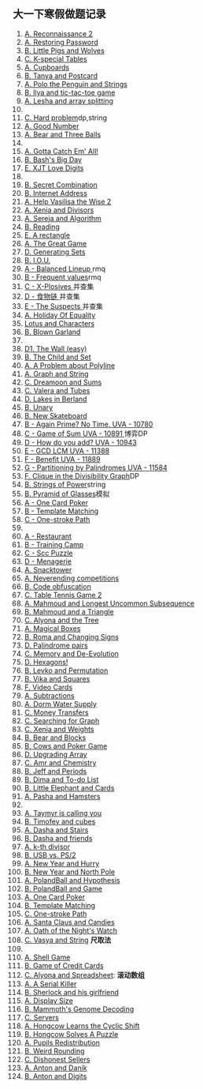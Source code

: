 大一下寒假做题记录
-------------

1. [A. Reconnaissance 2](http://codeforces.com/problemset/problem/34/A)
2. [A. Restoring Password](http://codeforces.com/problemset/problem/94/A)
3. [B. Little Pigs and Wolves](http://codeforces.com/problemset/problem/116/B)
4. [C. K-special Tables](http://codeforces.com/problemset/problem/625/C)
5. [A. Cupboards](http://codeforces.com/problemset/problem/248/A)
6. [B. Tanya and Postcard](http://codeforces.com/problemset/problem/518/B)
7. [A. Polo the Penguin and Strings](http://codeforces.com/problemset/problem/288/A)
8. [B. Ilya and tic-tac-toe game](http://codeforces.com/problemset/problem/754/B)
9. [A. Lesha and array splitting](http://codeforces.com/problemset/problem/754/A)
10. []()
11. [C. Hard problem](http://codeforces.com/problemset/problem/706/C)dp,string
12. [A. Good Number](http://codeforces.com/problemset/problem/365/A)
13. [A. Bear and Three Balls](http://codeforces.com/problemset/problem/653/A)
14. []()
15. [A. Gotta Catch Em' All!](http://codeforces.com/problemset/problem/757/A)
16. [B. Bash's Big Day](http://codeforces.com/problemset/problem/757/B)
17. [E. XJT Love Digits](http://www.ifrog.cc/acm/problem/1083?contest=1010&no=4)
18. []()
19. [B. Secret Combination](http://codeforces.com/problemset/problem/496/B)
20. [B. Internet Address](http://codeforces.com/problemset/problem/245/B)
21. [A. Help Vasilisa the Wise 2](http://codeforces.com/problemset/problem/143/A)
22. [A. Xenia and Divisors](http://codeforces.com/problemset/problem/342/A)
23. [A. Sereja and Algorithm](http://codeforces.com/problemset/problem/367/A)
24. [B. Reading](http://codeforces.com/problemset/problem/234/B)
25. [E. A rectangle](http://codeforces.com/problemset/problem/630/E)
26. [A. The Great Game](http://codeforces.com/problemset/problem/409/A)
27. [D. Generating Sets](http://codeforces.com/problemset/problem/722/D)
28. [B. I.O.U.](http://codeforces.com/problemset/problem/376/B)
29. [A - Balanced Lineup ](https://vjudge.net/contest/146798#problem/A)rmq
30. [B - Frequent values](https://vjudge.net/contest/146798#problem/B)rmq
31. [C - X-Plosives ](https://vjudge.net/contest/146798#problem/C)并查集
32. [D - 食物链 ](https://vjudge.net/contest/146798#problem/D)并查集
33. [E - The Suspects ](https://vjudge.net/contest/146798#problem/E)并查集
34. [A. Holiday Of Equality](http://codeforces.com/problemset/problem/758/A)
35. [Lotus and Characters](http://acm.hdu.edu.cn/showproblem.php?pid=6011)
36. [B. Blown Garland](http://codeforces.com/problemset/problem/758/B)
37. []()
38. [D1. The Wall (easy)](http://codeforces.com/problemset/problem/690/D1)
39. [B. The Child and Set](http://codeforces.com/problemset/problem/437/B)
40. [A. A Problem about Polyline](http://codeforces.com/problemset/problem/578/A)
41. [A. Graph and String](http://codeforces.com/problemset/problem/623/A)
42. [C. Dreamoon and Sums](http://codeforces.com/problemset/problem/476/C)
43. [C. Valera and Tubes](http://codeforces.com/problemset/problem/441/C)
44. [D. Lakes in Berland](http://codeforces.com/problemset/problem/723/D)
45. [B. Unary](http://codeforces.com/problemset/problem/133/B)
46. [B. New Skateboard](http://codeforces.com/problemset/problem/628/B)
47. [B - Again Prime? No Time. UVA - 10780 ]()
48. [C - Game of Sum UVA - 10891 ]()博弈DP
49. [D - How do you add? UVA - 10943 ]()
50. [E - GCD LCM UVA - 11388 ]()
51. [F - Benefit UVA - 11889 ]()
52. [G - Partitioning by Palindromes UVA - 11584 ]()
53. [F. Clique in the Divisibility Graph](http://codeforces.com/problemset/problem/566/F)DP
54. [B. Strings of Power](http://codeforces.com/contest/318/problem/B)string
55. [B. Pyramid of Glasses](http://codeforces.com/contest/676/problem/B)模拟
56. [A - One Card Poker](http://abc054.contest.atcoder.jp/tasks/abc054_a)
57. [B - Template Matching](http://abc054.contest.atcoder.jp/tasks/abc054_b)
58. [C - One-stroke Path](http://abc054.contest.atcoder.jp/tasks/abc054_c)
59. []()
60. [A - Restaurant](http://abc055.contest.atcoder.jp/tasks/abc055_a)
61. [B - Training Camp](http://abc055.contest.atcoder.jp/tasks/abc055_b)
62. [C - Scc Puzzle](http://abc055.contest.atcoder.jp/tasks/arc069_a)
63. [D - Menagerie](http://abc055.contest.atcoder.jp/tasks/arc069_b)
64. [A. Snacktower](http://codeforces.com/contest/767/problem/A)
65. [A. Neverending competitions](http://codeforces.com/contest/765/problem/A)
66. [B. Code obfuscation](http://codeforces.com/contest/765/problem/B)
67. [C. Table Tennis Game 2](http://codeforces.com/contest/765/problem/C)
68. [A. Mahmoud and Longest Uncommon Subsequence](http://codeforces.com/contest/766/problem/A)
69. [B. Mahmoud and a Triangle](http://codeforces.com/contest/766/problem/B)
70. [C. Alyona and the Tree](http://codeforces.com/problemset/problem/682/C)
71. [A. Magical Boxes](http://codeforces.com/problemset/problem/269/A)
72. [B. Roma and Changing Signs](http://codeforces.com/problemset/problem/262/B)
73. [D. Palindrome pairs](http://codeforces.com/problemset/problem/159/D)
74. [C. Memory and De-Evolution](http://codeforces.com/problemset/problem/712/C)
75. [D. Hexagons!](http://codeforces.com/problemset/problem/630/D)
76. [B. Levko and Permutation](http://codeforces.com/problemset/problem/361/B)
77. [B. Vika and Squares](http://codeforces.com/problemset/problem/610/B)
78. [F. Video Cards](http://codeforces.com/problemset/problem/731/F)
79. [A. Subtractions](http://codeforces.com/problemset/problem/267/A)
80. [A. Dorm Water Supply](http://codeforces.com/problemset/problem/107/A)
81. [C. Money Transfers](http://codeforces.com/problemset/problem/675/C)
82. [C. Searching for Graph](http://codeforces.com/problemset/problem/402/C)
83. [C. Xenia and Weights](http://codeforces.com/problemset/problem/339/C)
84. [B. Bear and Blocks](http://codeforces.com/problemset/problem/573/B)
85. [B. Cows and Poker Game](http://codeforces.com/problemset/problem/284/B)
86. [D. Upgrading Array](http://codeforces.com/problemset/problem/402/D)
87. [C. Amr and Chemistry](http://codeforces.com/problemset/problem/558/C)
88. [B. Jeff and Periods](http://codeforces.com/problemset/problem/352/B)
89. [B. Dima and To-do List](http://codeforces.com/problemset/problem/366/B)
90. [B. Little Elephant and Cards](http://codeforces.com/problemset/problem/204/B)
91. [A. Pasha and Hamsters](http://codeforces.com/problemset/problem/421/A)
92. []()
93. [A. Taymyr is calling you](http://codeforces.com/contest/764/problem/A)
94. [B. Timofey and cubes](http://codeforces.com/contest/764/problem/B)
95. [A. Dasha and Stairs](http://codeforces.com/contest/761/problem/A)
96. [B. Dasha and friends](http://codeforces.com/contest/761/problem/B)
97. [A. k-th divisor](http://codeforces.com/contest/762/problem/A)
98. [B. USB vs. PS/2](http://codeforces.com/contest/762/problem/B)
99. [A. New Year and Hurry](http://codeforces.com/contest/750/problem/A)
100. [B. New Year and North Pole](http://codeforces.com/contest/750/problem/B)
101. [A. PolandBall and Hypothesis](http://codeforces.com/contest/755/problem/A)
102. [B. PolandBall and Game](http://codeforces.com/contest/755/problem/B)
103. [A. One Card Poker](http://abc054.contest.atcoder.jp/tasks/abc054_a)
104. [B. Template Matching](http://abc054.contest.atcoder.jp/tasks/abc054_b)
105. [C. One-stroke Path](http://abc054.contest.atcoder.jp/tasks/abc054_c)
106. [A. Santa Claus and Candies](http://codeforces.com/contest/753/problem/A)
107. [A. Oath of the Night's Watch](http://codeforces.com/contest/768/problem/A)
108. [C. Vasya and String](http://codeforces.com/contest/676/problem/C) **尺取法**
109. []()
110. [A. Shell Game](http://codeforces.com/contest/777/problem/A)
111. [B. Game of Credit Cards](http://codeforces.com/contest/777/problem/B)
112. [C. Alyona and Spreadsheet](http://codeforces.com/contest/777/problem/C): **滚动数组**
113. [A. A Serial Killer](http://codeforces.com/contest/776/problem/A)
114. [B. Sherlock and his girlfriend](http://codeforces.com/contest/776/problem/B)
115. [A. Display Size](http://codeforces.com/contest/747/problem/A)
116. [B. Mammoth's Genome Decoding](http://codeforces.com/contest/747/problem/B)
117. [C. Servers](http://codeforces.com/contest/747/problem/C)
118. [A. Hongcow Learns the Cyclic Shift](http://codeforces.com/contest/745/problem/A)
119. [B. Hongcow Solves A Puzzle](http://codeforces.com/contest/745/problem/B)
120. [A. Pupils Redistribution](http://codeforces.com/contest/779/problem/A)
121. [B. Weird Rounding](http://codeforces.com/contest/779/problem/B)
122. [C. Dishonest Sellers](http://codeforces.com/contest/779/problem/C)
123. [A. Anton and Danik](http://codeforces.com/contest/734/problem/A)
124. [B. Anton and Digits](http://codeforces.com/contest/734/problem/B)


